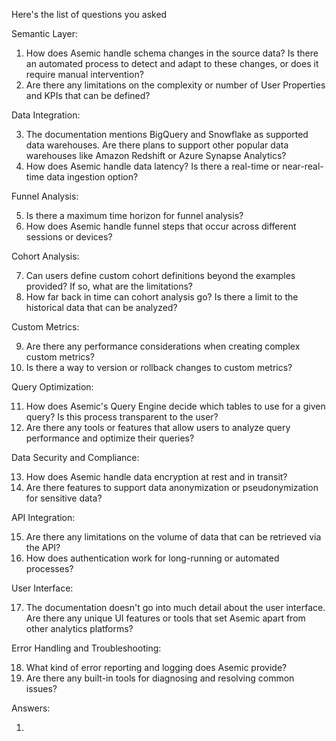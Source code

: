 Here's the list of questions you asked

Semantic Layer:

1. How does Asemic handle schema changes in the source data? Is there an automated process to detect and adapt to these changes, or does it require manual intervention?
2. Are there any limitations on the complexity or number of User Properties and KPIs that can be defined?


Data Integration:

3. The documentation mentions BigQuery and Snowflake as supported data warehouses. Are there plans to support other popular data warehouses like Amazon Redshift or Azure Synapse Analytics?
4. How does Asemic handle data latency? Is there a real-time or near-real-time data ingestion option?


Funnel Analysis:

5. Is there a maximum time horizon for funnel analysis?
6. How does Asemic handle funnel steps that occur across different sessions or devices?


Cohort Analysis:

7. Can users define custom cohort definitions beyond the examples provided? If so, what are the limitations?
8. How far back in time can cohort analysis go? Is there a limit to the historical data that can be analyzed?


Custom Metrics:

9. Are there any performance considerations when creating complex custom metrics?
10. Is there a way to version or rollback changes to custom metrics?


Query Optimization:

11. How does Asemic's Query Engine decide which tables to use for a given query? Is this process transparent to the user?
12. Are there any tools or features that allow users to analyze query performance and optimize their queries?


Data Security and Compliance:

13. How does Asemic handle data encryption at rest and in transit?
14. Are there features to support data anonymization or pseudonymization for sensitive data?


API Integration:

15. Are there any limitations on the volume of data that can be retrieved via the API?
16. How does authentication work for long-running or automated processes?


User Interface:

17. The documentation doesn't go into much detail about the user interface. Are there any unique UI features or tools that set Asemic apart from other analytics platforms?


Error Handling and Troubleshooting:

18. What kind of error reporting and logging does Asemic provide?
19. Are there any built-in tools for diagnosing and resolving common issues?



Answers:

1. 